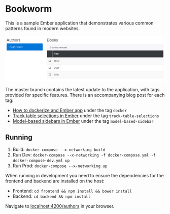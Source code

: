 # Bookworm

This is a sample Ember application that demonstrates various common patterns
found in modern websites.

![](screenshots/docker.png)

The master branch contains the latest update to the application, with tags
provided for specific features. There is an accompanying blog post for each
tag:

* [How to dockerize and Ember app][3] under the tag `docker`
* [Track table selections in Ember][2] under the tag `track-table-selections`
* [Model-based sidebars in Ember][1] under the tag `model-based-sidebar`

[1]: http://blog.humblecoder.com/model-based-sidebars-in-ember/
[2]: http://blog.humblecoder.com/track-table-selections-in-ember/
[3]: http://blog.humblecoder.com/how-to-dockerize-an-ember-app/

## Running

1. Build: `docker-compose --x-networking build`
2. Run Dev: `docker-compose --x-networking -f docker-compose.yml -f docker-compose-dev.yml up`
3. Run Prod: `docker-compose --x-networking up`

When running in development you need to ensure the dependencies for the
frontend and backend are installed on the host:

* Frontend: `cd frontend && npm install && bower install`
* Backend: `cd backend && npm install`

Navigate to [localhost:4200/authors](http://localhost:4200/authors) in your
browser.
